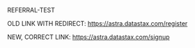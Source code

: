 REFERRAL-TEST


OLD LINK WITH REDIRECT:
https://astra.datastax.com/register


NEW, CORRECT LINK:
https://astra.datastax.com/signup
